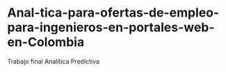 # Anal-tica-para-ofertas-de-empleo-para-ingenieros-en-portales-web-en-Colombia
Trabajo final Analítica Predictiva
